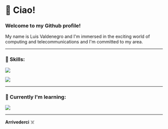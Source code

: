 # :bookmark_tabs: Ciao!

### Welcome to my Github profile!

My name is Luis Valdenegro and I'm immersed in the exciting world of computing and telecommunications and I'm committed to my area.

---

### :wrench: Skills:

<p>
  <a href="https://skillicons.dev">
    <img src="https://skillicons.dev/icons?i=c,cpp"/>
    <p>
    <img src="https://skillicons.dev/icons?i=vscode,photoshop,xd,figma,obsidian"/>
  </a>
</p>

---

### 📕 Currently I'm learning:

<p>
  <a href="https://skillicons.dev">
    <img src="https://skillicons.dev/icons?i=cs,python,java"/>
  </a>
</p>

---

    
**Arrivederci** ☠️



